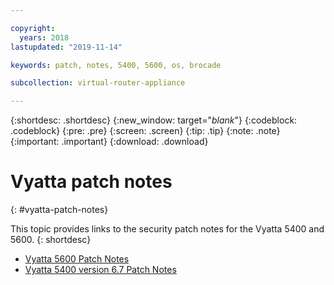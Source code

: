 ```yaml
---

copyright:
  years: 2018
lastupdated: "2019-11-14"

keywords: patch, notes, 5400, 5600, os, brocade

subcollection: virtual-router-appliance

---
```


{:shortdesc: .shortdesc}
{:new_window: target="_blank_"}
{:codeblock: .codeblock}
{:pre: .pre}
{:screen: .screen}
{:tip: .tip}
{:note: .note}
{:important: .important}
{:download: .download}


# Vyatta patch notes
{: #vyatta-patch-notes}

This topic provides links to the security patch notes for the Vyatta 5400 and 5600.
{: shortdesc}

* [Vyatta 5600 Patch Notes](/docs/virtual-router-appliance?topic=virtual-router-appliance-at-t-vyatta-5600-vrouter-software-patches)
* [Vyatta 5400 version 6.7 Patch Notes](/docs/virtual-router-appliance?topic=virtual-router-appliance-at-t-vyatta-5400-vrouter-security-vulnerability-fixes)
